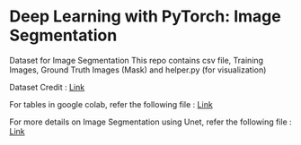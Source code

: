 # Deep Learning with PyTorch: Image Segmentation

Dataset for Image Segmentation
This repo contains csv file, Training Images, Ground Truth Images (Mask) and helper.py (for visualization)

Dataset Credit : [Link](https://github.com/VikramShenoy97/Human-Segmentation-Dataset)

For tables in google colab, refer the following file : [Link](https://colab.research.google.com/notebooks/data_table.ipynb)

For more details on Image Segmentation using Unet, refer the following file : [Link](https://github.com/lurenhaothu/U-Net-Endothelium-segmentation)
